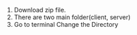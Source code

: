 1. Download zip file.
2. There are two main folder(client, server)
3. Go to terminal Change the Directory
